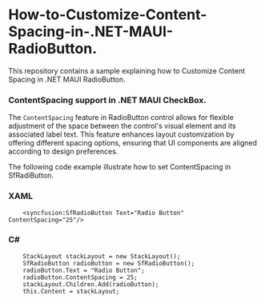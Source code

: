 # How-to-Customize-Content-Spacing-in-.NET-MAUI-RadioButton.
This repository contains a sample explaining how to Customize Content Spacing in .NET MAUI RadioButton.

### ContentSpacing support in .NET MAUI CheckBox.

The `ContentSpacing` feature in RadioButton control allows for flexible adjustment of the space between the control's visual element and its associated label text. This feature enhances layout customization by offering different spacing options, ensuring that UI components are aligned according to design preferences.

The following code example illustrate how to set ContentSpacing in SfRadiButton.

### XAML

```
    <syncfusion:SfRadioButton Text="Radio Button" ContentSpacing="25"/> 

```

### C#

```
    StackLayout stackLayout = new StackLayout();
    SfRadioButton radioButton = new SfRadioButton();
    radioButton.Text = "Radio Button";
    radioButton.ContentSpacing = 25;
    stackLayout.Children.Add(radioButton);
    this.Content = stackLayout; 

```